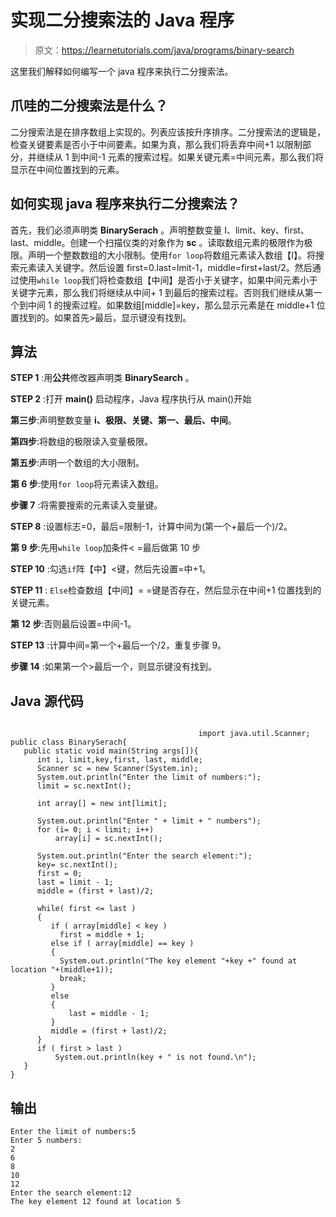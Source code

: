 # 实现二分搜索法的 Java 程序

> 原文：<https://learnetutorials.com/java/programs/binary-search>

这里我们解释如何编写一个 java 程序来执行二分搜索法。

## 爪哇的二分搜索法是什么？

二分搜索法是在排序数组上实现的。列表应该按升序排序。二分搜索法的逻辑是，检查关键要素是否小于中间要素。如果为真，那么我们将丢弃中间+1 以限制部分，并继续从 1 到中间-1 元素的搜索过程。如果关键元素=中间元素，那么我们将显示在中间位置找到的元素。

## 如何实现 java 程序来执行二分搜索法？

首先，我们必须声明类 **BinarySerach** 。声明整数变量 I、limit、key、first、last、middle。创建一个扫描仪类的对象作为 **sc** 。读取数组元素的极限作为极限。声明一个整数数组的大小限制。使用`for loop`将数组元素读入数组【I】。将搜索元素读入关键字。然后设置 first=0.last=lmit-1，middle=first+last/2。然后通过使用`while loop`我们将检查数组【中间】是否小于关键字，如果中间元素小于关键字元素，那么我们将继续从中间+ 1 到最后的搜索过程。否则我们继续从第一个到中间 1 的搜索过程。如果数组[middle]=key，那么显示元素是在 middle+1 位置找到的。如果首先>最后，显示键没有找到。

## 算法

**STEP 1** :用**公共**修改器声明类 **BinarySearch** 。

**STEP 2** :打开 **main()** 启动程序，Java 程序执行从 main()开始

**第三步**:声明整数变量 **i、极限、关键、第一、最后、中间**。

**第四步**:将数组的极限读入变量极限。

**第五步**:声明一个数组的大小限制。

**第 6 步**:使用`for loop`将元素读入数组。

**步骤 7** :将需要搜索的元素读入变量键。

**STEP 8** :设置标志=0，最后=限制-1，计算中间为(第一个+最后一个)/2。

**第 9 步**:先用`while loop`加条件< =最后做第 10 步

**STEP 10** :勾选`if`阵【中】<键，然后先设置=中+1。

**STEP 11** : `Else`检查数组【中间】= =键是否存在，然后显示在中间+1 位置找到的关键元素。

**第 12 步**:否则最后设置=中间-1。

**STEP 13** :计算中间=第一个+最后一个/2，重复步骤 9。

**步骤 14** :如果第一个>最后一个，则显示键没有找到。

## Java 源代码

```

                                          import java.util.Scanner;
public class BinarySerach{
   public static void main(String args[]){
      int i, limit,key,first, last, middle;
      Scanner sc = new Scanner(System.in);
      System.out.println("Enter the limit of numbers:");
      limit = sc.nextInt(); 

      int array[] = new int[limit];

      System.out.println("Enter " + limit + " numbers");
      for (i= 0; i < limit; i++)
          array[i] = sc.nextInt();

      System.out.println("Enter the search element:");
      key= sc.nextInt();
      first = 0;
      last = limit - 1;
      middle = (first + last)/2;

      while( first <= last )
      {
         if ( array[middle] < key )
           first = middle + 1;
         else if ( array[middle] == key )
         {
           System.out.println("The key element "+key +" found at location "+(middle+1)); 
           break;
         }
         else
         {
             last = middle - 1;
         }
         middle = (first + last)/2;
      }
      if ( first > last )
          System.out.println(key + " is not found.\n");
   }
}

```

## 输出

```
Enter the limit of numbers:5
Enter 5 numbers:
2 
6
8
10
12
Enter the search element:12
The key element 12 found at location 5
```